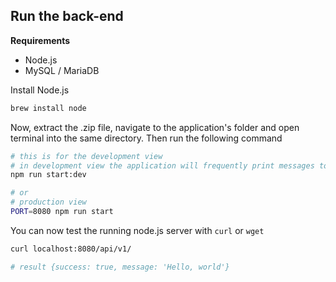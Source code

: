 ## Run the back-end

**Requirements**

- Node.js
- MySQL / MariaDB

Install Node.js

```zsh
brew install node
```

Now, extract the .zip file, navigate to the application's folder and open terminal into the same directory. Then run the following command

```zsh
# this is for the development view
# in development view the application will frequently print messages to the console screen
npm run start:dev

# or
# production view
PORT=8080 npm run start
```

You can now test the running node.js server with `curl` or `wget`

```zsh
curl localhost:8080/api/v1/

# result {success: true, message: 'Hello, world'}
```
